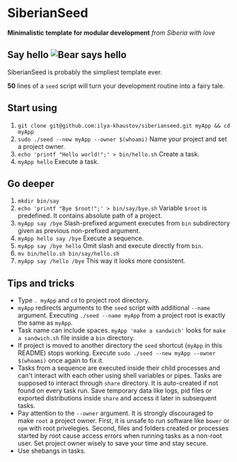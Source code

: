 SiberianSeed
============

**Minimalistic template for modular development** *from Siberia with love*


Say hello ![Bear says hello](https://dl.dropboxusercontent.com/u/45499397/bear_says_hello.jpg)
---------



SiberianSeed is probably the simpliest template ever.

**50** lines of a `seed` script will turn your development routine into a fairy tale.


Start using
-----------

 1. `git clone git@github.com:ilya-khaustov/siberianseed.git myApp && cd myApp`
 1. `sudo ./seed --new myApp --owner $(whoami)` Name your project and set a project owner.
 1. `echo 'printf "Hello world!";' > bin/hello.sh` Create a task.
 1. `myApp hello` Execute a task.


Go deeper
---------

 1. `mkdir bin/say`
 1. `echo 'printf "Bye $root!";' > bin/say/bye.sh` Variable `$root` is predefined. It contains absolute path of a project.
 1. `myApp say /bye` Slash-prefixed argument executes from `bin` subdirectory given as previous non-prefixed argument.
 1. `myApp hello say /bye` Execute a sequence.
 1. `myApp say /bye hello` Omit slash and execute directly from `bin`.
 1. `mv bin/hello.sh bin/say/hello.sh`
 1. `myApp say /hello /bye` This way it looks more consistent.


Tips and tricks
---------------

 * Type `. myApp` and `cd` to project root directory.
 * `myApp` redirects arguments to the `seed` script with additional `--name` argument. Executing `./seed --name myApp` from a project root is exactly the same as `myApp`.
 * Task name can include spaces. `myApp 'make a sandwich'` looks for `make a sandwich.sh` file inside a `bin` directory.
 * If project is moved to another directory the `seed` shortcut (`myApp` in this README) stops working. Execute `sudo ./seed --new myApp --owner $(whoami)` once again to fix it.
 * Tasks from a sequence are executed inside their child processes and can't interact with each other using shell variables or pipes. Tasks are supposed to interact through `share` directory. It is auto-created if not found on every task run. Save temporary data like logs, pid files or exported distributions inside `share` and access it later in subsequent tasks.
 * Pay attention to the `--owner` argument. It is strongly discouraged to make `root` a project owner. First, it is unsafe to run software like `bower` or `npm` with root privelegies. Second, files and folders created or processes started by root cause access errors when running tasks as a non-root user. Set project owner wisely to save your time and stay secure.
 * Use shebangs in tasks.